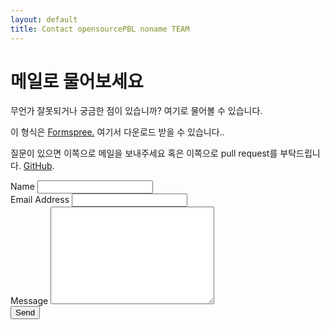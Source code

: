```yaml
---
layout: default
title: Contact opensourcePBL noname TEAM
---
```


<div id="contact">
  <h1 class="pageTitle">메일로 물어보세요</h1>
  <div class="contactContent">
    <p class="intro">무언가 잘못되거나 궁금한 점이 있습니까? 여기로 물어볼 수 있습니다.</p>
    <p>이 형식은 <a href="http://formspree.io/">Formspree.</a> 여기서 다운로드 받을 수 있습니다..</p>
    <p>질문이 있으면 이쪽으로 메일을 보내주세요 <a href="mailto:jsk053@hanyang.ac.kr"></a> 혹은 이쪽으로 pull request를 부탁드립니다. <a href="https://github.com/jangseokgyu">GitHub</a>.</p>
  </div>
  <form action="http://formspree.io/your@mail.com" method="POST">
    <label for="name">Name</label>
    <input type="text" id="name" name="name" class="full-width"><br>
    <label for="email">Email Address</label>
    <input type="email" id="email" name="_replyto" class="full-width"><br>
    <label for="message">Message</label>
    <textarea name="message" id="message" cols="30" rows="10" class="full-width"></textarea><br>
    <input type="submit" value="Send" class="button">
  </form>
</div>
